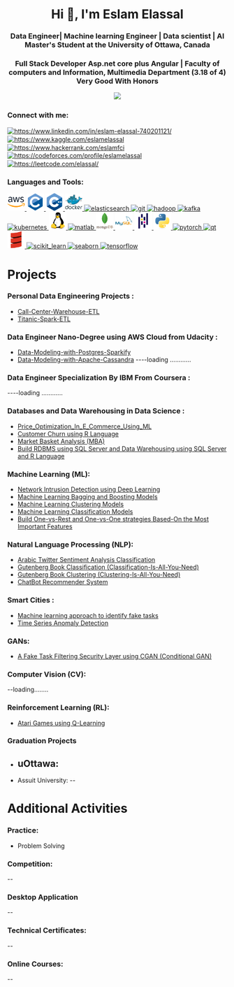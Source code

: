 <h1 align="center">Hi 👋, I'm Eslam Elassal</h1>
<h3 align="center"> Data Engineer| Machine learning Engineer | Data scientist | AI Master's Student at the University of Ottawa, Canada</h3>
<h3 align="center"> Full Stack Developer Asp.net core plus Angular | Faculty of computers and Information, Multimedia Department (3.18 of 4) Very Good With Honors</h3>
<div id="header" align="center">
  <img src="https://media.giphy.com/media/M9gbBd9nbDrOTu1Mqx/giphy.gif" width="100"/>
</div>
<h3 align="left">Connect with me:</h3>
<p align="left"> 
<a href="https://www.linkedin.com/in/eslam-elassal-740201121/" target="blank"><img align="center" src="https://raw.githubusercontent.com/rahuldkjain/github-profile-readme-generator/master/src/images/icons/Social/linked-in-alt.svg" alt="https://www.linkedin.com/in/eslam-elassal-740201121/" height="30" width="40" /></a>
<a href="https://www.kaggle.com/eslamelassal" target="blank"><img align="center" src="https://raw.githubusercontent.com/rahuldkjain/github-profile-readme-generator/master/src/images/icons/Social/kaggle.svg" alt="https://www.kaggle.com/eslamelassal" height="30" width="40" /></a>
<a href="https://www.hackerrank.com/eslamfci" target="blank"><img align="center" src="https://raw.githubusercontent.com/rahuldkjain/github-profile-readme-generator/master/src/images/icons/Social/hackerrank.svg" alt="https://www.hackerrank.com/eslamfci" height="30" width="40" /></a>
<a href="https://codeforces.com/profile/eslamelassal" target="blank"><img align="center" src="https://raw.githubusercontent.com/rahuldkjain/github-profile-readme-generator/master/src/images/icons/Social/codeforces.svg" alt="https://codeforces.com/profile/eslamelassal" height="30" width="40" /></a>
<a href="https://leetcode.com/elassal/" target="blank"><img align="center" src="https://raw.githubusercontent.com/rahuldkjain/github-profile-readme-generator/master/src/images/icons/Social/leet-code.svg" alt="https://leetcode.com/elassal/" height="30" width="40" /></a>
</p>

<h3 align="left">Languages and Tools:</h3>
<p align="left"> <a href="https://aws.amazon.com" target="_blank" rel="noreferrer"> <img src="https://raw.githubusercontent.com/devicons/devicon/master/icons/amazonwebservices/amazonwebservices-original-wordmark.svg" alt="aws" width="40" height="40"/> </a> <a href="https://www.cprogramming.com/" target="_blank" rel="noreferrer"> <img src="https://raw.githubusercontent.com/devicons/devicon/master/icons/c/c-original.svg" alt="c" width="40" height="40"/> </a> <a href="https://www.w3schools.com/cpp/" target="_blank" rel="noreferrer"> <img src="https://raw.githubusercontent.com/devicons/devicon/master/icons/cplusplus/cplusplus-original.svg" alt="cplusplus" width="40" height="40"/> </a> <a href="https://www.docker.com/" target="_blank" rel="noreferrer"> <img src="https://raw.githubusercontent.com/devicons/devicon/master/icons/docker/docker-original-wordmark.svg" alt="docker" width="40" height="40"/> </a> <a href="https://www.elastic.co" target="_blank" rel="noreferrer"> <img src="https://www.vectorlogo.zone/logos/elastic/elastic-icon.svg" alt="elasticsearch" width="40" height="40"/> </a> <a href="https://git-scm.com/" target="_blank" rel="noreferrer"> <img src="https://www.vectorlogo.zone/logos/git-scm/git-scm-icon.svg" alt="git" width="40" height="40"/> </a> <a href="https://hadoop.apache.org/" target="_blank" rel="noreferrer"> <img src="https://www.vectorlogo.zone/logos/apache_hadoop/apache_hadoop-icon.svg" alt="hadoop" width="40" height="40"/> </a> <a href="https://kafka.apache.org/" target="_blank" rel="noreferrer"> <img src="https://www.vectorlogo.zone/logos/apache_kafka/apache_kafka-icon.svg" alt="kafka" width="40" height="40"/> </a> <a href="https://kubernetes.io" target="_blank" rel="noreferrer"> <img src="https://www.vectorlogo.zone/logos/kubernetes/kubernetes-icon.svg" alt="kubernetes" width="40" height="40"/> </a> <a href="https://www.linux.org/" target="_blank" rel="noreferrer"> <img src="https://raw.githubusercontent.com/devicons/devicon/master/icons/linux/linux-original.svg" alt="linux" width="40" height="40"/> </a> <a href="https://www.mathworks.com/" target="_blank" rel="noreferrer"> <img src="https://upload.wikimedia.org/wikipedia/commons/2/21/Matlab_Logo.png" alt="matlab" width="40" height="40"/> </a> <a href="https://www.mongodb.com/" target="_blank" rel="noreferrer"> <img src="https://raw.githubusercontent.com/devicons/devicon/master/icons/mongodb/mongodb-original-wordmark.svg" alt="mongodb" width="40" height="40"/> </a> <a href="https://www.mysql.com/" target="_blank" rel="noreferrer"> <img src="https://raw.githubusercontent.com/devicons/devicon/master/icons/mysql/mysql-original-wordmark.svg" alt="mysql" width="40" height="40"/> </a> <a href="https://pandas.pydata.org/" target="_blank" rel="noreferrer"> <img src="https://raw.githubusercontent.com/devicons/devicon/2ae2a900d2f041da66e950e4d48052658d850630/icons/pandas/pandas-original.svg" alt="pandas" width="40" height="40"/> </a> <a href="https://www.python.org" target="_blank" rel="noreferrer"> <img src="https://raw.githubusercontent.com/devicons/devicon/master/icons/python/python-original.svg" alt="python" width="40" height="40"/> </a> <a href="https://pytorch.org/" target="_blank" rel="noreferrer"> <img src="https://www.vectorlogo.zone/logos/pytorch/pytorch-icon.svg" alt="pytorch" width="40" height="40"/> </a> <a href="https://www.qt.io/" target="_blank" rel="noreferrer"> <img src="https://upload.wikimedia.org/wikipedia/commons/0/0b/Qt_logo_2016.svg" alt="qt" width="40" height="40"/> </a> <a href="https://www.scala-lang.org" target="_blank" rel="noreferrer"> <img src="https://raw.githubusercontent.com/devicons/devicon/master/icons/scala/scala-original.svg" alt="scala" width="40" height="40"/> </a> <a href="https://scikit-learn.org/" target="_blank" rel="noreferrer"> <img src="https://upload.wikimedia.org/wikipedia/commons/0/05/Scikit_learn_logo_small.svg" alt="scikit_learn" width="40" height="40"/> </a> <a href="https://seaborn.pydata.org/" target="_blank" rel="noreferrer"> <img src="https://seaborn.pydata.org/_images/logo-mark-lightbg.svg" alt="seaborn" width="40" height="40"/> </a> <a href="https://www.tensorflow.org" target="_blank" rel="noreferrer"> <img src="https://www.vectorlogo.zone/logos/tensorflow/tensorflow-icon.svg" alt="tensorflow" width="40" height="40"/> </a> </p>

# Projects
### Personal Data Engineering Projects :
- [Call-Center-Warehouse-ETL](https://github.com/EslamElassal/Call-Center-Warehouse-ETL)
- [Titanic-Spark-ETL](https://github.com/EslamElassal/Titanic-Spark-ETL)

### Data Engineer Nano-Degree using AWS Cloud from Udacity :
- [Data-Modeling-with-Postgres-Sparkify](https://github.com/EslamElassal/Data-Modeling-with-Postgres-Sparkify)
- [Data-Modeling-with-Apache-Cassandra](https://github.com/EslamElassal/Data-Modeling-with-Apache-Cassandra)
----loading ............
 
### Data Engineer Specialization By IBM From Coursera :
----loading ............
  

### Databases and Data Warehousing in Data Science :
- [Price_Optimization_In_E_Commerce_Using_ML](https://github.com/EslamElassal/Price_Optimization_In_E_Commerce_Using_ML)
- [Customer Churn using R Language](https://github.com/EslamElassal/Customer-Churn-Classification-using-R)
- [Market Basket Analysis (MBA)](https://github.com/EslamElassal/Market-Basket-Analysis-using-R)
- [Build RDBMS using SQL Server and Data Warehousing using SQL Server and R Language](https://github.com/EslamElassal/RDBMS-SQL-Data-Warehousing-OLAP)
 

### Machine Learning (ML):
- [Network Intrusion Detection using Deep Learning](https://github.com/EslamElassal/Machine_learning_Project_Detect_anomalies_using_Deep_learning)
- [Machine Learning Bagging and Boosting Models](https://github.com/EslamElassal/Machine-learning-Bagging-and-Boosting-models-Fourth_assignment)
- [Machine Learning Clustering Models](https://github.com/EslamElassal/Machine-learning-Clustering-models-Third_assignment)
- [Machine Learning Classification Models](https://github.com/EslamElassal/-Machine-learning-Classification-models-Second_assignment)
- [Build One-vs-Rest and One-vs-One strategies Based-On the Most Important Features](https://github.com/EslamElassal/Machine-learning-OVR-vs-OVO-First_assignment)

### Natural Language Processing (NLP):
- [Arabic Twitter Sentiment Analysis Classification](https://github.com/EslamElassal/Sentiment-Analysis-in-Arabic-tweet-main)
- [Gutenberg Book Classification (Classification-Is-All-You-Need)](https://github.com/EslamElassal/Gutenberg-Classification-Project-)
- [Gutenberg Book Clustering (Clustering-Is-All-You-Need)](https://github.com/EslamElassal/-Gutenberg-Clustering-Project)
- [ChatBot Recommender System](https://github.com/EslamElassal/NLP_Project_Chatbot_Recommender_System)

### Smart Cities :
- [Machine learning approach to identify fake tasks](https://github.com/EslamElassal/machine-learning-ML-approaches-to-identify-fake-tasks)
- [Time Series Anomaly Detection](https://github.com/EslamElassal/Time_Series_Anomaly_Detection)

### GANs:
- [A Fake Task Filtering Security Layer using CGAN (Conditional GAN)](https://github.com/EslamElassal/A-Fake-Task-Filtering-Security-Layer-using-CGAN-Conditional-GAN-)

### Computer Vision (CV):
--loading........

### Reinforcement Learning (RL):
- [Atari Games using Q-Learning](https://github.com/EslamElassal/Reinforcement-Learning-Task)


### Graduation Projects
- uOttawa:
  -  
- Assuit University:
--
# Additional Activities
### Practice:
- Problem Solving  
### Competition:
--
### Desktop Application
--
### Technical Certificates:
--
### Online Courses:
--
